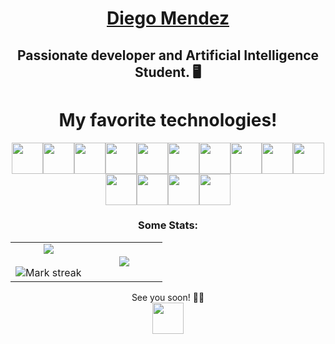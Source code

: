 <link rel="stylesheet" href="https://cdn.jsdelivr.net/gh/devicons/devicon@latest/devicon.min.css">

# <h1 align="center"> <a href="https://www.linkedin.com/in/diegommendez"> Diego Mendez </a> </h1>
## <h2 align="center"> Passionate developer and Artificial Intelligence Student. 🖥️  </h2>
## <h1 align="center">My favorite technologies!</h1>

<p align="center">
<img src="https://cdn.jsdelivr.net/gh/devicons/devicon/icons/python/python-original-wordmark.svg" style="width: 50px;" /><img src="https://cdn.jsdelivr.net/gh/devicons/devicon/icons/django/django-plain-wordmark.svg" style="width: 50px;"/><img src="https://cdn.jsdelivr.net/gh/devicons/devicon/icons/mysql/mysql-original-wordmark.svg" style="width: 50px;"/><img src="https://cdn.jsdelivr.net/gh/devicons/devicon/icons/opencv/opencv-original-wordmark.svg" style="width: 50px;"/><img src="https://cdn.jsdelivr.net/gh/devicons/devicon/icons/pandas/pandas-original-wordmark.svg" style="width: 50px;"/><img src="https://cdn.jsdelivr.net/gh/devicons/devicon/icons/javascript/javascript-original.svg" style="width: 50px;" /><img src="https://cdn.jsdelivr.net/gh/devicons/devicon/icons/c/c-original.svg" style="width: 50px;"/><img src="https://cdn.jsdelivr.net/gh/devicons/devicon/icons/cplusplus/cplusplus-original.svg" style="width: 50px;"/><img src="https://cdn.jsdelivr.net/gh/devicons/devicon/icons/matlab/matlab-original.svg" style="width: 50px;"/><img src="https://cdn.jsdelivr.net/gh/devicons/devicon/icons/postgresql/postgresql-original-wordmark.svg" style="width: 50px;" /><img src="https://cdn.jsdelivr.net/gh/devicons/devicon/icons/html5/html5-original-wordmark.svg" style="width: 50px;"/><img src="https://cdn.jsdelivr.net/gh/devicons/devicon/icons/css3/css3-original-wordmark.svg" style="width: 50px;"/><img src="https://cdn.jsdelivr.net/gh/devicons/devicon/icons/bootstrap/bootstrap-original-wordmark.svg" style="width: 50px;"/><img src="https://cdn.jsdelivr.net/gh/devicons/devicon/icons/react/react-original-wordmark.svg" style="width: 50px;"/>
</p>

<h3 align="center">Some Stats:</h3>
<p align="center">
<table align="center">
<tr border="none">
<td width="50%" align="center">
  
  <img  align="center"  src="https://github-readme-stats.vercel.app/api?username=Diegomaartz&theme=dark&show_icons=true&count_private=true" />
  <br></br>
  <img  title="🔥 Get streak stats for your profile at git.io/streak-stats" alt="Mark streak" src="https://github-readme-streak-stats.herokuapp.com/?user=Scar1109&theme=dark&hide_border=false" /> 
</td>
<td width="50%" align="center">

  <img  align="center"  src="https://github-readme-stats.anuraghazra1.vercel.app/api/top-langs/?username=Diegomaartz&theme=dark&hide_border=false&no-bg=true&no-frame=true&langs_count=10"/>
  
  </td>
</tr>
</table>
<p align="center">
See you soon! 👀👀
<br>
<a href="https://www.linkedin.com/in/diegommendez">
<img src="https://cdn.jsdelivr.net/gh/devicons/devicon/icons/linkedin/linkedin-original.svg" style="width: 50px;"/>
</a>
</p>
